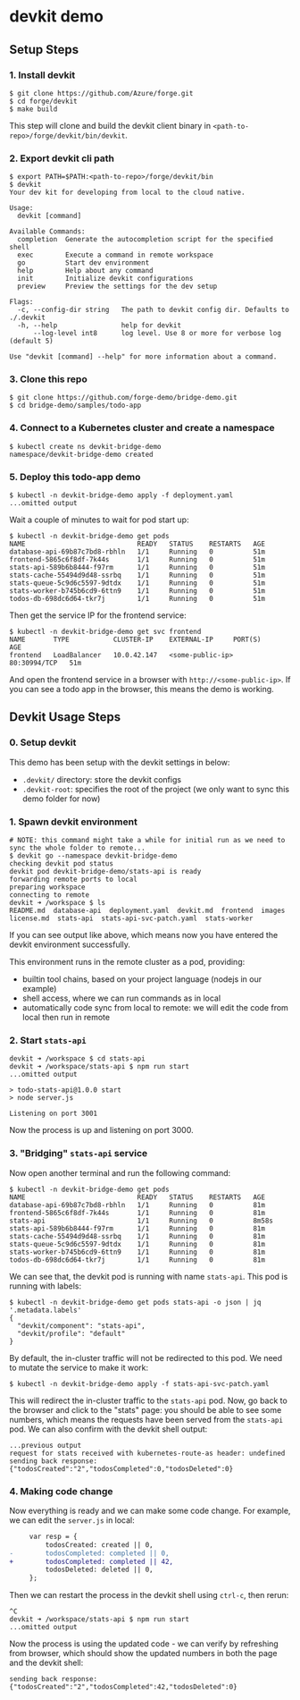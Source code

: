# devkit demo

## Setup Steps

### 1. Install devkit

```
$ git clone https://github.com/Azure/forge.git
$ cd forge/devkit
$ make build
```

This step will clone and build the devkit client binary in `<path-to-repo>/forge/devkit/bin/devkit`.

### 2. Export devkit cli path

```
$ export PATH=$PATH:<path-to-repo>/forge/devkit/bin
$ devkit
Your dev kit for developing from local to the cloud native.

Usage:
  devkit [command]

Available Commands:
  completion  Generate the autocompletion script for the specified shell
  exec        Execute a command in remote workspace
  go          Start dev environment
  help        Help about any command
  init        Initialize devkit configurations
  preview     Preview the settings for the dev setup

Flags:
  -c, --config-dir string   The path to devkit config dir. Defaults to ./.devkit
  -h, --help                help for devkit
      --log-level int8      log level. Use 8 or more for verbose log (default 5)

Use "devkit [command] --help" for more information about a command.
```

### 3. Clone this repo

```
$ git clone https://github.com/forge-demo/bridge-demo.git
$ cd bridge-demo/samples/todo-app
```

### 4. Connect to a Kubernetes cluster and create a namespace

```
$ kubectl create ns devkit-bridge-demo
namespace/devkit-bridge-demo created
```

### 5. Deploy this todo-app demo

```
$ kubectl -n devkit-bridge-demo apply -f deployment.yaml
...omitted output
```

Wait a couple of minutes to wait for pod start up:

```
$ kubectl -n devkit-bridge-demo get pods
NAME                            READY   STATUS    RESTARTS   AGE
database-api-69b87c7bd8-rbhln   1/1     Running   0          51m
frontend-5865c6f8df-7k44s       1/1     Running   0          51m
stats-api-589b6b8444-f97rm      1/1     Running   0          51m
stats-cache-55494d9d48-ssrbq    1/1     Running   0          51m
stats-queue-5c9d6c5597-9dtdx    1/1     Running   0          51m
stats-worker-b745b6cd9-6ttn9    1/1     Running   0          51m
todos-db-698dc6d64-tkr7j        1/1     Running   0          51m
```

Then get the service IP for the frontend service:

```
$ kubectl -n devkit-bridge-demo get svc frontend
NAME       TYPE           CLUSTER-IP    EXTERNAL-IP     PORT(S)        AGE
frontend   LoadBalancer   10.0.42.147   <some-public-ip>   80:30994/TCP   51m
```

And open the frontend service in a browser with `http://<some-public-ip>`.
If you can see a todo app in the browser, this means the demo is working.

## Devkit Usage Steps

### 0. Setup devkit

This demo has been setup with the devkit settings in below:

- `.devkit/` directory: store the devkit configs
- `.devkit-root`: specifies the root of the project (we only want to sync this demo folder for now)

### 1. Spawn devkit environment

```
# NOTE: this command might take a while for initial run as we need to sync the whole folder to remote...
$ devkit go --namespace devkit-bridge-demo
checking devkit pod status
devkit pod devkit-bridge-demo/stats-api is ready
forwarding remote ports to local
preparing workspace
connecting to remote
devkit ➜ /workspace $ ls
README.md  database-api  deployment.yaml  devkit.md  frontend  images  license.md  stats-api  stats-api-svc-patch.yaml  stats-worker
```

If you can see output like above, which means now you have entered the devkit environment successfully.

This environment runs in the remote cluster as a pod, providing:

- builtin tool chains, based on your project language (nodejs in our example)
- shell access, where we can run commands as in local
- automatically code sync from local to remote: we will edit the code from local then run in remote

### 2. Start `stats-api`

```
devkit ➜ /workspace $ cd stats-api
devkit ➜ /workspace/stats-api $ npm run start
...omitted output

> todo-stats-api@1.0.0 start
> node server.js

Listening on port 3001
```

Now the process is up and listening on port 3000.

### 3. "Bridging" `stats-api` service

Now open another terminal and run the following command:

```
$ kubectl -n devkit-bridge-demo get pods
NAME                            READY   STATUS    RESTARTS   AGE
database-api-69b87c7bd8-rbhln   1/1     Running   0          81m
frontend-5865c6f8df-7k44s       1/1     Running   0          81m
stats-api                       1/1     Running   0          8m58s
stats-api-589b6b8444-f97rm      1/1     Running   0          81m
stats-cache-55494d9d48-ssrbq    1/1     Running   0          81m
stats-queue-5c9d6c5597-9dtdx    1/1     Running   0          81m
stats-worker-b745b6cd9-6ttn9    1/1     Running   0          81m
todos-db-698dc6d64-tkr7j        1/1     Running   0          81m
```

We can see that, the devkit pod is running with name `stats-api`. This pod is running with labels:

```
$ kubectl -n devkit-bridge-demo get pods stats-api -o json | jq '.metadata.labels'
{
  "devkit/component": "stats-api",
  "devkit/profile": "default"
}
```

By default, the in-cluster traffic will not be redirected to this pod.
We need to mutate the service to make it work:

```
$ kubectl -n devkit-bridge-demo apply -f stats-api-svc-patch.yaml
```

This will redirect the in-cluster traffic to the `stats-api` pod.
Now, go back to the browser and click to the "stats" page: you should be able to see some numbers,
which means the requests have been served from the `stats-api` pod. We can also confirm with the devkit shell output:

```
...previous output
request for stats received with kubernetes-route-as header: undefined
sending back response: {"todosCreated":"2","todosCompleted":0,"todosDeleted":0}
```

### 4. Making code change

Now everything is ready and we can make some code change. For example, we can edit the `server.js` in local:

```diff
     var resp = {
         todosCreated: created || 0,
-        todosCompleted: completed || 0,
+        todosCompleted: completed || 42,
         todosDeleted: deleted || 0,
     };
```

Then we can restart the process in the devkit shell using `ctrl-c`, then rerun:

```
^C
devkit ➜ /workspace/stats-api $ npm run start
...omitted output
```

Now the process is using the updated code - we can verify by refreshing from browser, which should show the updated numbers
in both the page and the devkit shell:

```
sending back response: {"todosCreated":"2","todosCompleted":42,"todosDeleted":0}
```